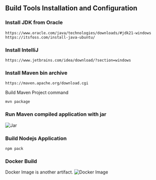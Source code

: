## Build Tools Installation and Configuration

### Install JDK from Oracle 

```https://www.oracle.com/java/technologies/downloads/#jdk21-windows```
```https://itsfoss.com/install-java-ubuntu/```

### Install IntelliJ

```https://www.jetbrains.com/idea/download/?section=windows```

### Install Maven bin archive

```https://maven.apache.org/download.cgi```

Build Maven Project command

```mvn package```

### Run Maven compiled application with jar

![Jar](./images/image-3.png)

### Build Nodejs Application
```npm pack```

### Docker Build 
Docker Image is another artifact.
![Docker Image](./images/image-5.png)
